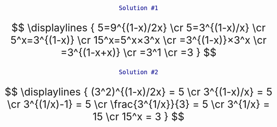 
<style>
body {
    font-size : 24pt;
}
code {
    display : block;
    text-align : center;
    font-size : 14pt;
    color : darkblue;
}
</style>

$$
$$

`Solution #1`

$$
\displaylines {
5=9^{(1-x)/2x}  \cr
5=3^{(1-x)/x}   \cr
5^x=3^{(1-x)}   \cr
15^x=5^x×3^x    \cr
=3^{(1-x)}×3^x  \cr
=3^{(1-x+x)}    \cr
=3^1            \cr
=3
}
$$

`Solution #2`

$$
\displaylines {
(3^2)^{(1-x)/2x} = 5    \cr
3^{(1-x)/x} = 5         \cr
3^{(1/x)-1} = 5         \cr
\frac{3^{1/x}}{3} = 5   \cr
3^{1/x} = 15            \cr
15^x = 3
}
$$

